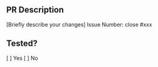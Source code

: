 ## PR Description
[Briefly describe your changes]
Issue Number: close #xxx

## Tested?
[ ] Yes
[ ] No